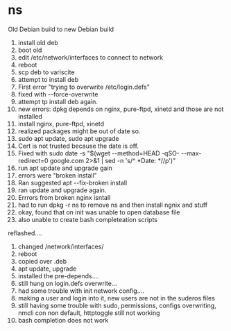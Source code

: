 # ns

Old Debian build to new Debian build

1. install old deb
2. boot old
3. edit /etc/network/interfaces to connect to network
4. reboot
5. scp deb to variscite
6. attempt to install deb
7. First error "trying to overwrite /etc/login.defs"
8. fixed with --force-overwrite
9. attempt tp install deb again.
10. new errors: dpkg depends on nginx, pure-ftpd, xinetd and those are not installed
11. install nginx, pure-ftpd, xinetd
12. realized packages might be out of date so.
13. sudo apt update, sudo apt upgrade
14. Cert is not trusted because the date is off.
15. Fixed with sudo date -s "$(wget --method=HEAD -qSO- --max-redirect=0 google.com 2>&1 | sed -n 's/^ *Date: *//p')"
16. run apt update and upgrade gain
17. errors were "broken install"
18. Ran suggested apt --fix-broken install
19. ran update and upgrade again.
20. Errrors from broken nginx isntall
21. had to run dpkg -r ns to remove ns and then install ngnix and stuff
22. okay, found that on init was unable to open database file
23. also unable to create bash completeation scripts


reflashed.... 

1. changed /network/interfaces/
2. reboot
3. copied over .deb
4. apt update, upgrade
5. installed the pre-depends....
6. still hung on login.defs overwrite...
7. had some trouble with init network config....
8. making a user and login into it, new users are not in the suderos files
9. still having some trouble with sudo, permissions, configs overwriting, nmcli con non default, httptoggle still not working
10. bash completion does not work
